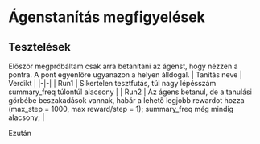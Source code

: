 # Ágenstanítás megfigyelések

## Tesztelések
Először megpróbáltam csak arra betanítani az ágenst, hogy nézzen a pontra. A pont egyenlőre ugyanazon a helyen álldogál.
| Tanítás neve | Verdikt | 
|-|-|
| Run1 | Sikertelen tesztfutás, túl nagy lépésszám summary_freq túlontúl alacsony |
| Run2 | Az ágens betanul, de a tanulási görbébe beszakadások vannak, habár a lehető legjobb rewardot hozza (max_step = 1000, max reward/step = 1); summary_freq még mindig alacsony;  |

Ezután 


